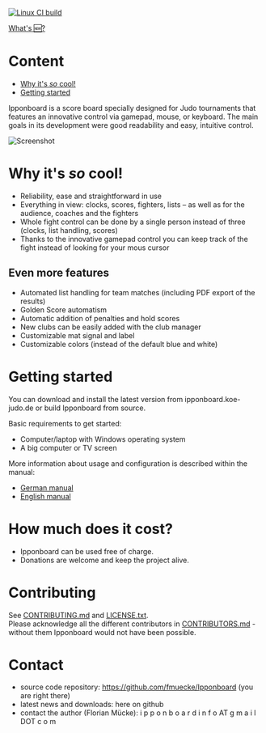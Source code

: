 [![Linux CI build](https://github.com/fmuecke/Ipponboard/actions/workflows/linux-build.yml/badge.svg)](https://github.com/fmuecke/Ipponboard/actions/workflows/linux-build.yml)

[What's 🆕?](CHANGELOG.md) 

# Content

- [Why it's *so* cool!](#why-its-so-cool)
- [Getting started](#getting-started)

Ipponboard is a score board specially designed for Judo tournaments that features an innovative control via gamepad, mouse, or keyboard. The main goals in its development were good readability and easy, intuitive control.

![Screenshot](https://ipponboard.koe-judo.de/wp-content/uploads/2011/12/Ipponboard-the-judo-score-board-and-timer-300x169.jpg)

# Why it's *so* cool!

- Reliability, ease and straightforward in use
- Everything in view: clocks, scores, fighters, lists – as well as for the audience, coaches and the fighters
- Whole fight control can be done by a single person instead of three (clocks, list handling, scores)
- Thanks to the innovative gamepad control you can keep track of the fight instead of looking for your mous cursor

## Even more features

- Automated list handling for team matches (including PDF export of the results)
- Golden Score automatism
- Automatic addition of penalties and hold scores
- New clubs can be easily added with the club manager
- Customizable mat signal and label
- Customizable colors (instead of the default blue and white)

# Getting started

You can download and install the latest version from ipponboard.koe-judo.de or build Ipponboard from source.

Basic requirements to get started:
- Computer/laptop with Windows operating system
- A big computer or TV screen

More information about usage and configuration is described within the manual:
- [German manual](doc/manual-de.md)
- [English manual](doc/USER_MANUAL-EN.md)

# How much does it cost?

- Ipponboard can be used free of charge.
- Donations are welcome and keep the project alive.

# Contributing

See [CONTRIBUTING.md](CONTRIBUTING.md) and [LICENSE.txt](LICENSE.txt). <br>
Please acknowledge all the different contributors in [CONTRIBUTORS.md](CONTRIBUTORS.md) - without them Ipponboard would not have been possible.

# Contact
- source code repository: https://github.com/fmuecke/Ipponboard (you are right there)
- latest news and downloads: here on github
- contact the author (Florian Mücke): i p p o n b o a r d i n f o AT g m a i l DOT c o m
